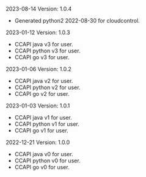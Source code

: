 2023-08-14 Version: 1.0.4
- Generated python2 2022-08-30 for cloudcontrol.

2023-01-12 Version: 1.0.3
- CCAPI java v3 for user.
- CCAPI python v3 for user.
- CCAPI go v3 for user.

2023-01-06 Version: 1.0.2
- CCAPI java v2 for user.
- CCAPI python v2 for user.
- CCAPI go v2 for user.

2023-01-03 Version: 1.0.1
- CCAPI java v1 for user.
- CCAPI python v1 for user.
- CCAPI go v1 for user.

2022-12-21 Version: 1.0.0
- CCAPI java v0 for user.
- CCAPI python v0 for user.
- CCAPI go v0 for user.

